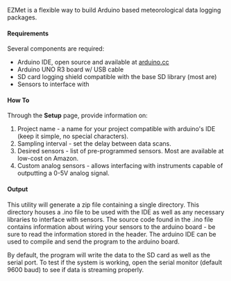 EZMet is a flexible way to build Arduino based meteorological data logging packages.

#### Requirements
Several components are required:

- Arduino IDE, open source and available at [arduino.cc](https://www.arduino.cc/en/Main/Software)
- Arduino UNO R3 board w/ USB cable
- SD card logging shield compatible with the base SD library (most are)
- Sensors to interface with

#### How To
Through the **Setup** page, provide information on:

1. Project name - a name for your project compatible with arduino's IDE (keep it simple, no special characters).
2. Sampling interval - set the delay between data scans.
3. Desired sensors - list of pre-programmed sensors. Most are available at low-cost on Amazon.
4. Custom analog sensors - allows interfacing with instruments capable of outputting a 0-5V analog signal.

#### Output
This utility will generate a zip file containing a single directory. This directory houses a .ino file to be used with the IDE as well as any necessary libraries to interface with sensors. The source code found in the .ino file contains information about wiring your sensors to the arduino board - be sure to read the information stored in the header. The arduino IDE can be used to compile and send the program to the arduino board.

By default, the program will write the data to the SD card as well as the serial port. To test if the system is working, open the serial monitor (default 9600 baud) to see if data is streaming properly.